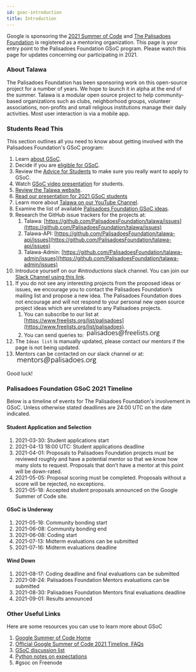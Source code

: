 ```yaml
---
id: gsoc-introduction
title: Introduction
---
```


Google is sponsoring the [2021 Summer of Code](https://summerofcode.withgoogle.com/) and [The Palisadoes Foundation](http://www.palisadoes.org) is registered as a mentoring organization. This page is your entry point to the Palisadoes Foundation GSoC program. Please watch this page for updates concerning our participating in 2021.

### About Talawa

The Palisadoes Foundation has been sponsoring work on this open-source project for a number of years. We hope to launch it in alpha at the end of the summer. Talawa is a modular open source project to help community-based organizations such as clubs, neighborhood groups, volunteer associations, non-profits and small religious institutions manage their daily activities. Most user interaction is via a mobile app.

### Students Read This

This section outlines all you need to know about getting involved with the Palisadoes Foundation's GSoC program:

1. Learn [about GSoC](https://summerofcode.withgoogle.com/about/).
1. Decide if you are [eligible for GSoC](https://summerofcode.withgoogle.com/get-started/).
1. Review the [Advice for Students](https://opensource.googleblog.com/2011/03/dos-and-donts-of-google-summer-of-code.html) to make sure you really want to apply to GSoC.
1. Watch [GSoC video presentation](https://www.youtube.com/watch?v=S6IP_6HG2QE) for students.
1. [Review the Talawa website](https://palisadoesfoundation.github.io/talawa.github.io/).
1. [Read our presentation for 2021 GSoC students](http://www.palisadoes.org/wp-content/uploads/2021/03/gsoc-2021-talawa.pdf)
1. Learn more about [Talawa on our YouTube Channel](https://www.youtube.com/watch?v=hKLeU3MlGwY&list=PLv50qHwThlJVTUZsVz2CbRSi2f8uF9XE6).
1. Examine the list of available [Palisadoes Foundation GSoC ideas](https://palisadoesfoundation.github.io/talawa-docs/docs/internships/gsoc/gsoc-ideas).
1. Research the GitHub issue trackers for the projects at:
    1. Talawa: [https://github.com/PalisadoesFoundation/talawa/issues](https://github.com/PalisadoesFoundation/talawa/issues)
    1. Talawa-API: [https://github.com/PalisadoesFoundation/talawa-api/issues](https://github.com/PalisadoesFoundation/talawa-api/issues)
    1. Talawa-Admin: [https://github.com/PalisadoesFoundation/talawa-admin/issues](https://github.com/PalisadoesFoundation/talawa-admin/issues)
1. Introduce yourself on our *#introductions* slack channel. You can join our [Slack Channel using this link](https://join.slack.com/t/thepalisadoes-dyb6419/shared_invite/zt-qa1hbp06-GJrilN35oIYfddC9Vf0kRA).
1. If you do not see any interesting projects from the proposed ideas or issues, we encourage you to contact the Palisadoes Foundation’s mailing list and propose a new idea. The Palisadoes Foundation does not encourage and will not respond to your personal new open source project ideas which are unrelated to any Palisadoes projects.
    1. You can subscribe to our list at [https://www.freelists.org/list/palisadoes](https://www.freelists.org/list/palisadoes).  
    1. You can send queries to:
           ![img](/img/email/freelists.png)
1. The `Ideas list` is manually updated, please contact our mentors if the page is not being updated.
1. Mentors can be contacted on our slack channel or at:
       ![img](/img/email/mentors.png)

Good luck!

### Palisadoes Foundation GSoC 2021 Timeline

Below is a timeline of events for The Palisadoes Foundation's involvement in GSoC. Unless otherwise stated deadlines are 24:00 UTC on the date indicated.

#### Student Application and Selection

1. 2021-03-30: Student applications start
1. 2021-04-13 18:00 UTC: Student applications deadline
1. 2021-04-01: Proposals to Palisadoes Foundation projects must be reviewed roughly and have a potential mentor so that we know how many slots to request. Proposals that don’t have a mentor at this point will be down-rated.
1. 2021-05-05: Proposal scoring must be completed. Proposals without a score will be rejected, no exceptions.
1. 2021-05-18: Accepted student proposals announced on the Google Summer of Code site.

#### GSoC is Underway

1. 2021-05-18: Community bonding start
1. 2021-06-08: Community bonding end
1. 2021-06-08: Coding start
1. 2021-07-13: Midterm evaluations can be submitted
1. 2021-07-16: Midterm evaluations deadline

#### Wind Down

1. 2021-08-17: Coding deadline and final evaluations can be submitted
1. 2021-08-24: Palisadoes Foundation Mentors evaluations can be submitted
1. 2021-08-30: Palisadoes Foundation Mentors final evaluations deadline
1. 2021-09-01: Results announced

### Other Useful Links

Here are some resources you can use to learn more about GSoC

1. [Google Summer of Code Home](https://summerofcode.withgoogle.com/)
1. [Official Google Summer of Code 2021 Timeline, FAQs](https://summerofcode.withgoogle.com/how-it-works/#timeline)
1. [GSoC discussion list](https://groups.google.com/group/google-summer-of-code-discuss)
1. [Python notes on expectations](https://wiki.python.org/moin/SummerOfCode/Expectations)
1. #gsoc on Freenode
